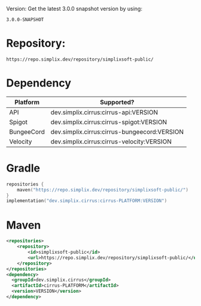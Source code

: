 Version: Get the latest 3.0.0 snapshot version by using: <p>
`3.0.0-SNAPSHOT`

# Repository:
`https://repo.simplix.dev/repository/simplixsoft-public/`

# Dependency

| Platform   | Supported?                                   |
|------------|----------------------------------------------|
| API        | dev.simplix.cirrus:cirrus-api:VERSION        |
| Spigot     | dev.simplix.cirrus:cirrus-spigot:VERSION     |
| BungeeCord | dev.simplix.cirrus:cirrus-bungeecord:VERSION |
| Velocity   | dev.simplix.cirrus:cirrus-velocity:VERSION   |

# Gradle

```kotlin
repositories {
    maven("https://repo.simplix.dev/repository/simplixsoft-public/")
}
implementation("dev.simplix.cirrus:cirrus-PLATFORM:VERSION")
```

# Maven

```xml
<repositories>
    <repository>
        <id>simplixsoft-public</id>
        <url>https://repo.simplix.dev/repository/simplixsoft-public/</url>
    </repository>
</repositories>
<dependency>
  <groupId>dev.simplix.cirrus</groupId>
  <artifactId>cirrus-PLATFORM</artifactId>
  <version>VERSION</version>
</dependency>
```

